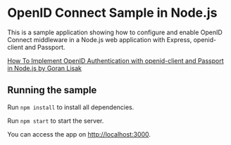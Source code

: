 # OpenID Connect Sample in Node.js

This is a sample application showing how to configure and enable OpenID Connect middleware in a Node.js web application with Express, openid-client and Passport.

[How To Implement OpenID Authentication with openid-client and Passport in Node.js by Goran Lisak](https://codeburst.io/how-to-implement-openid-authentication-with-openid-client-and-passport-in-node-js-43d020121e87)

## Running the sample

Run `npm install` to install all dependencies.

Run `npm start` to start the server.

You can access the app on [http://localhost:3000](http://localhost:3000).
